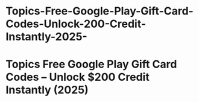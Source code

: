 # Topics-Free-Google-Play-Gift-Card-Codes-Unlock-200-Credit-Instantly-2025-
# Topics Free Google Play Gift Card Codes – Unlock $200 Credit Instantly (2025)
